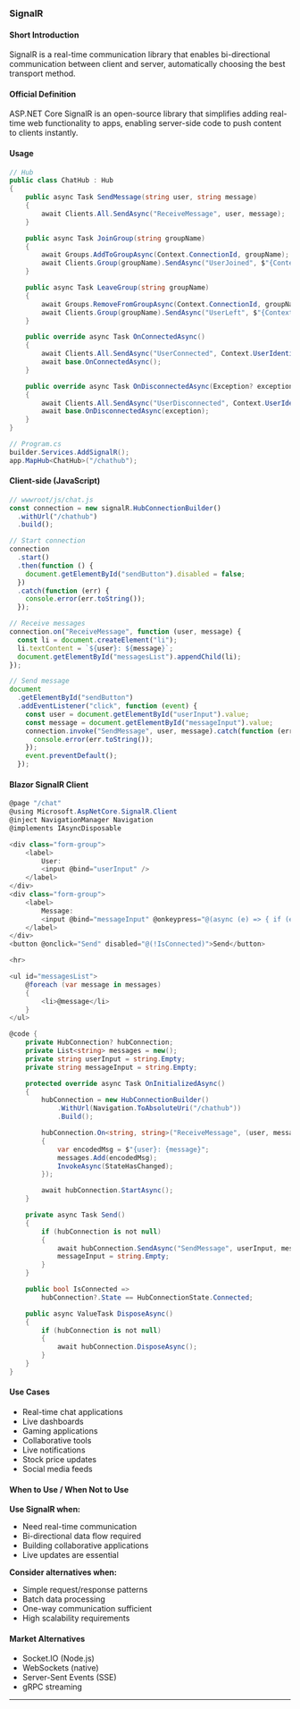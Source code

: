 ### SignalR

#### Short Introduction

SignalR is a real-time communication library that enables bi-directional communication between client and server, automatically choosing the best transport method.

#### Official Definition

ASP.NET Core SignalR is an open-source library that simplifies adding real-time web functionality to apps, enabling server-side code to push content to clients instantly.

#### Usage

```csharp
// Hub
public class ChatHub : Hub
{
    public async Task SendMessage(string user, string message)
    {
        await Clients.All.SendAsync("ReceiveMessage", user, message);
    }

    public async Task JoinGroup(string groupName)
    {
        await Groups.AddToGroupAsync(Context.ConnectionId, groupName);
        await Clients.Group(groupName).SendAsync("UserJoined", $"{Context.UserIdentifier} joined {groupName}");
    }

    public async Task LeaveGroup(string groupName)
    {
        await Groups.RemoveFromGroupAsync(Context.ConnectionId, groupName);
        await Clients.Group(groupName).SendAsync("UserLeft", $"{Context.UserIdentifier} left {groupName}");
    }

    public override async Task OnConnectedAsync()
    {
        await Clients.All.SendAsync("UserConnected", Context.UserIdentifier);
        await base.OnConnectedAsync();
    }

    public override async Task OnDisconnectedAsync(Exception? exception)
    {
        await Clients.All.SendAsync("UserDisconnected", Context.UserIdentifier);
        await base.OnDisconnectedAsync(exception);
    }
}

// Program.cs
builder.Services.AddSignalR();
app.MapHub<ChatHub>("/chathub");
```

#### Client-side (JavaScript)

```javascript
// wwwroot/js/chat.js
const connection = new signalR.HubConnectionBuilder()
  .withUrl("/chathub")
  .build();

// Start connection
connection
  .start()
  .then(function () {
    document.getElementById("sendButton").disabled = false;
  })
  .catch(function (err) {
    console.error(err.toString());
  });

// Receive messages
connection.on("ReceiveMessage", function (user, message) {
  const li = document.createElement("li");
  li.textContent = `${user}: ${message}`;
  document.getElementById("messagesList").appendChild(li);
});

// Send message
document
  .getElementById("sendButton")
  .addEventListener("click", function (event) {
    const user = document.getElementById("userInput").value;
    const message = document.getElementById("messageInput").value;
    connection.invoke("SendMessage", user, message).catch(function (err) {
      console.error(err.toString());
    });
    event.preventDefault();
  });
```

#### Blazor SignalR Client

```csharp
@page "/chat"
@using Microsoft.AspNetCore.SignalR.Client
@inject NavigationManager Navigation
@implements IAsyncDisposable

<div class="form-group">
    <label>
        User:
        <input @bind="userInput" />
    </label>
</div>
<div class="form-group">
    <label>
        Message:
        <input @bind="messageInput" @onkeypress="@(async (e) => { if (e.Key == "Enter") await Send(); })" />
    </label>
</div>
<button @onclick="Send" disabled="@(!IsConnected)">Send</button>

<hr>

<ul id="messagesList">
    @foreach (var message in messages)
    {
        <li>@message</li>
    }
</ul>

@code {
    private HubConnection? hubConnection;
    private List<string> messages = new();
    private string userInput = string.Empty;
    private string messageInput = string.Empty;

    protected override async Task OnInitializedAsync()
    {
        hubConnection = new HubConnectionBuilder()
            .WithUrl(Navigation.ToAbsoluteUri("/chathub"))
            .Build();

        hubConnection.On<string, string>("ReceiveMessage", (user, message) =>
        {
            var encodedMsg = $"{user}: {message}";
            messages.Add(encodedMsg);
            InvokeAsync(StateHasChanged);
        });

        await hubConnection.StartAsync();
    }

    private async Task Send()
    {
        if (hubConnection is not null)
        {
            await hubConnection.SendAsync("SendMessage", userInput, messageInput);
            messageInput = string.Empty;
        }
    }

    public bool IsConnected =>
        hubConnection?.State == HubConnectionState.Connected;

    public async ValueTask DisposeAsync()
    {
        if (hubConnection is not null)
        {
            await hubConnection.DisposeAsync();
        }
    }
}
```

#### Use Cases

- Real-time chat applications
- Live dashboards
- Gaming applications
- Collaborative tools
- Live notifications
- Stock price updates
- Social media feeds

#### When to Use / When Not to Use

**Use SignalR when:**

- Need real-time communication
- Bi-directional data flow required
- Building collaborative applications
- Live updates are essential

**Consider alternatives when:**

- Simple request/response patterns
- Batch data processing
- One-way communication sufficient
- High scalability requirements

#### Market Alternatives

- Socket.IO (Node.js)
- WebSockets (native)
- Server-Sent Events (SSE)
- gRPC streaming

---
